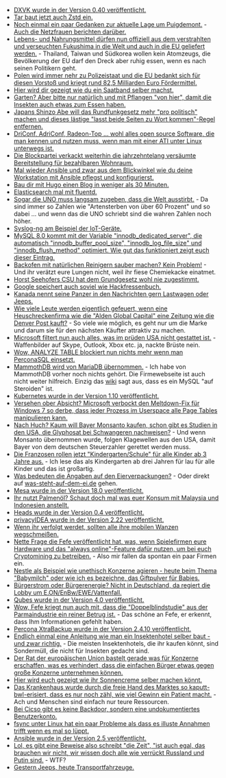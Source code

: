 * [DXVK wurde in der Version 0.40 veröffentlicht.](https://www.phoronix.com/scan.php?page=news_item&px=DXVK-0.40-Released-D3D11-Vulkan)
* [Tar baut jetzt auch Zstd ein.](https://www.phoronix.com/scan.php?page=news_item&px=Tar-Zstd-Compression)
* [Noch einmal ein paar Gedanken zur aktuelle Lage um Puigdemont.](http://www.neopresse.com/europa/ein-haftbefehl-drei-auslegungen/) - [Auch die Netzfrauen berichten darüber.](https://netzfrauen.org/2018/03/26/puigdemont/)
* [Lebens- und Nahrungsmittel dürfen nun offiziell aus dem verstrahlten und verseuchten Fukushima in die Welt und auch in die EU geliefert werden.](https://netzfrauen.org/2018/03/26/57032/) - Thailand, Taiwan und Südkorea wollen kein Atomzeugs, die Bevölkerung der EU darf den Dreck aber ruhig essen, wenn es nach seinen Politikern geht.
* [Polen wird immer nehr zu Polizeistaat und die EU bedankt sich für diesen Vorstoß und kriegt rund 82,5 Milliarden Euro Fördermittel.](https://netzfrauen.org/2018/03/26/polen/)
* [Hier wird dir gezeigt wie du ein Saatband selber machst.](https://www.smarticular.net/saatbaender-saatscheiben-selber-machen/)
* [Garten? Aber bitte nur natürlich und mit Pflangen "von hier", damit die Insekten auch etwas zum Essen haben.](https://www.smarticular.net/garten-balkon-natuerlich-bienenfreundlich-gestalten-blumen/)
* [Japans Shinzo Abe will das Rundfunkgesetz mehr "pro politisch" machen und dieses lästige "lasst beide Seiten zu Wort kommen"-Regel entfernen.](https://blog.fefe.de/?ts=a4463cde)
* [DriConf, AdriConf, Radeon-Top ... wohl alles open source Software, die man kennen und nutzen muss, wenn man mit einer ATI unter Linux unterwegs ist.](https://www.phoronix.com/scan.php?page=news_item&px=RadeonTop-1.1-Released)
* [Die Blockpartei verkackt weiterhin die jahrzehntelang versäumte Bereitstellung für bezahlbaren Wohnraum.](https://blog.fefe.de/?ts=a4461470)
* [Mal wieder Ansible und zwar aus dem Blickwinkel wie du deine Workstation mit Ansible pflegst und konfigurierst.](https://opensource.com/article/18/3/manage-your-workstation-configuration-ansible-part-2)
* [Bau dir mit Hugo einen Blog in weniger als 30 Minuten.](https://opensource.com/article/18/3/start-blog-30-minutes-hugo)
* [Elasticsearch mal mit fluentd.](https://opensource.com/article/18/3/efk-creating-open-source-stack)
* [Sogar die UNO muss langsam zugeben, dass die Welt ausstirbt.](http://www.sonnenseite.com/de/franz-alt/kommentare-interviews/das-leben-stirbt-weltweit.html) - Da sind immer so Zahlen wie "Artensterben von über 60 Prozent" und so dabei ... und wenn das die UNO schriebt sind die wahren Zahlen noch höher.
* [Syslog-ng am Beispiel der IoT-Geräte.](https://opensource.com/article/18/3/logging-iot-events-syslog-ng)
* [MySQL 8.0 kommt mit der Variable "innodb_dedicated_server", die automatisch "innodb_buffer_pool_size", "innodb_log_file_size" und "innodb_flush_method" optimiert. Wie gut das funktioniert zeigt euch dieser Eintrag.](https://www.percona.com/blog/2018/03/26/mysql-8-0-innodb_dedicated_server-variable-optimizes-innodb/)
* [Backofen mit natürlichen Reinigern sauber machen? Kein Problem!](https://www.smarticular.net/backofenreiniger-selber-machen-essig-soda-salz/) - Und ihr verätzt eure Lungen nicht, weil ihr fiese Chemiekacke einatmet.
* [Horst Seehofers CSU hat dem Grundgesetz wohl nie zugestimmt.](http://www.sonnenseite.com/de/franz-alt/kommentare-interviews/die-csu-hat-dem-grundgesetz-nie-zugestimmt.html)
* [Google speichert auch soviel wie Hackfressenbuch.](https://blog.fefe.de/?ts=a444fbf5)
* [Kanada nennt seine Panzer in den Nachrichten gern Lastwagen oder Jeeps.](https://blog.fefe.de/?ts=a444faf4)
* [Wie viele Leute werden eigentlich gefeuert, wenn eine Heuschreckenfirma wie die "Alden Global Capital" eine Zeitung wie die Denver Post kauft?](https://blog.fefe.de/?ts=a444f4ec) - So viele wie möglich, es geht nur um die Marke und darum sie für den nächsten Käufter attraktiv zu machen.
* [Microsoft filtert nun auch alles, was im prüden USA nicht gestattet ist.](https://blog.fefe.de/?ts=a444f0d4) - Waffenbilder auf Skype, Outlook, Xbox etc. ja, nackte Brüste nein.
* [Wow, ANALYZE TABLE blockiert nun nichts mehr wenn man PerconaSQL einsetzt.](https://www.percona.com/blog/2018/03/27/analyze-table-is-no-longer-a-blocking-operation/)
* [MammothDB wird von MariaDB übernommen.](https://www.pro-linux.de/news/1/25746/mariadb-%C3%BCbernimmt-mammothdb.html) - Ich habe von MammothDB vorher noch nichts gehört. Die Firmewebseite ist auch nicht weiter hilfreich. Einzig das [wiki](https://wiki.mammothdb.com/) sagt aus, dass es ein MySQL "auf Steroiden" ist.
* [Kubernetes wurde in der Version 1.10 veröffentlicht.](https://lwn.net/Articles/750236/rss)
* [Versehen ober Absicht? Microsoft verbockt den Meltdown-Fix für Windows 7 so derbe, dass jeder Prozess im Userspace alle Page Tables manipulieren kann.](https://blog.fefe.de/?ts=a444069f)
* [Nach Huch? Kaum will Bayer Monsanto kaufen, schon gibt es Studien in den USA, die Glyphosat bei Schwangeren nachweisen?](http://www.sonnenseite.com/de/umwelt/usa-glyphosat-bei-schwangeren-nachgewiesen.html) - Und wenn Monsanto übernommen wurde, folgen Klagewellen aus den USA, damit Bayer von dem deutschen Steuerzahler gerettet werden muss.
* [Die Franzosen rollen jetzt "Kindergarten/Schule" für alle Kinder ab 3 Jahre aus.](https://blog.fefe.de/?ts=a4441b7d) - Ich lese das als Kindergarten ab drei Jahren für lau für alle Kinder und das ist großartig.
* [Was bedeuten die Angaben auf den Eierverpackungen?](http://www.sonnenseite.com/de/tipps/was-die-angaben-auf-den-eiern-bedeuten.html) - Oder direkt auf [was-steht-auf-dem-ei.de](https://www.was-steht-auf-dem-ei.de/) gehen.
* [Mesa wurde in der Version 18.0 veröffentlicht.](https://www.pro-linux.de/news/1/25747/mesa-180-verbesserungen-an-opengl-und-vulkan.html)
* [Ihr nutzt Palmenöl? Schaut doch mal was euer Konsum mit Malaysia und Indonesien anstellt.](https://netzfrauen.org/2018/03/28/48365-2/)
* [Heads wurde in der Version 0.4 veröffentlicht.](https://www.pro-linux.de/news/1/25750/anonymisierende-distribution-heads-04-ver%C3%B6ffentlicht.html)
* [privacyIDEA wurde in der Version 2.22 veröffentlicht.](https://www.pro-linux.de/news/1/25751/privacyidea-222-erschienen.html)
* [Wenn ihr verfolgt werdet, sollten alle ihre mobilen Wanzen wegschmeißen.](https://blog.fefe.de/?ts=a445590d)
* [Nette Frage die Fefe veröffentlicht hat, was, wenn Spielefirmen eure Hardware und das "always online"-Feature dafür nutzen, um bei euch Cryptomining zu betreiben.](https://blog.fefe.de/?ts=a4450459) - Also mir fallen da spontan ein paar Firmen ein.
* [Nestle als Beispiel wie unethisch Konzerne agieren - heute beim Thema "Babymilch" oder wie ich es bezeichne, das Giftpulver für Babies.](https://netzfrauen.org/2018/03/28/babymilch/)
* [Bürgerstrom oder Bürgerenergie? Nicht in Deutschland, da regiert die Lobby um E.ON/EnBw/EWE/Vattenfall.](http://www.sonnenseite.com/de/politik/deutschland-blockiert-neue-eigenerzeuger-rechte-in-der-eu.html)
* [Qubes wurde in der Version 4.0 veröffentlicht.](https://www.pro-linux.de/news/1/25752/qubes-40-mit-neuem-kernel-und-admin-api.html)
* [Wow, Fefe kriegt nun auch mit, dass die "Doppelblindstudie" aus der Parmaindustrie ein reiner Betrug ist.](https://blog.fefe.de/?ts=a44267a3) - Das schöne an Fefe, er erkennt, dass Ihm Informationen gefehlt haben.
* [Percona XtraBackup wurde in der Version 2.4.10 veröffentlicht.](https://www.percona.com/blog/2018/03/30/percona-xtrabackup-2-4-10-is-now-available/)
* [Endlich einmal eine Anleitung wie man ein Insektenhotel selber baut - und zwar richtig.](https://www.smarticular.net/insektenhotel-selber-bauen-einfach-kinder-anleitung/) - Die meisten Insektenhotels, die ihr kaufen könnt, sind Sondermüll, die nicht für Insekten gedacht sind.
* [Der Rat der europäischen Union bastelt gerade was für Konzerne erschaffen, was es verhindert, dass die einfachen Bürger etwas gegen große Konzerne unternehmen können.](https://npr.news.eulu.info/2018/03/30/keine-undemokratischen-sonderrechte-fuer-konzerne-und-investoren/)
* [Hier wird euch gezeigt wie ihr Sonnencreme selber machen könnt.](https://www.careelite.de/sonnencreme-selber-machen-zinkoxid-kokosoel/)
* [Das Krankenhaus wurde durch die freie Hand des Marktes so kaputt-bwl-erisiert, dass es nur noch zähl, wie viel Gewinn ein Patient macht.](https://netzfrauen.org/2018/03/30/krankenhaus/) - Ach und Menschen sind einfach nur teure Ressourcen.
* [Bei Cicso gibt es keine Backdoor, sondern eine undokumentiertes Benutzerkonto.](https://blog.fefe.de/?ts=a4433faa)
* [fsync unter Linux hat ein paar Probleme als dass es illuste Annahmen trifft wenn es mal so lüppt.](https://blog.fefe.de/?ts=a4433ff4)
* [Ansible wurde in der Version 2.5 veröffentlicht.](https://www.pro-linux.de/news/1/25756/ansible-25-ver%C3%B6ffentlicht.html)
* [Lol, es gibt eine Beweise also schreibt "die Zeit", "ist auch egal, das brauchen wir nicht, wir wissen doch alle wie verrückt Russland und Putin sind.](https://blog.fefe.de/?ts=a4438ca3) - WTF?
* [Gestern Jeeps, heute Transportfahrzeuge.](https://blog.fefe.de/?ts=a4438987)
